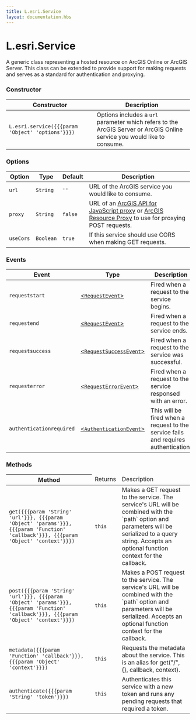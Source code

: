 ```yaml
---
title: L.esri.Service
layout: documentation.hbs
---
```


# L.esri.Service

A generic class representing a hosted resource on ArcGIS Online or ArcGIS Server. This class can be extended to provide support for making requests and serves as a standard for authentication and proxying.

### Constructor

<table>
    <thead>
        <tr>
            <th>Constructor</th>
            <th>Description</th>
        </tr>
    </thead>
    <tbody>
        <tr>
            <td><code class="nobr">L.esri.service({{{param 'Object' 'options'}}})</code></td>
            <td>Options includes a <code>url</code> parameter which refers to the ArcGIS Server or ArcGIS Online service you would like to consume.</td>
        </tr>
    </tbody>
</table>

### Options

| Option | Type | Default | Description |
| --- | --- | --- | --- |
| `url` | `String` | `''` | URL of the ArcGIS service you would like to consume. |
| `proxy` | `String` | `false` | URL of an [ArcGIS API for JavaScript proxy](https://developers.arcgis.com/javascript/jshelp/ags_proxy.html) or [ArcGIS Resource Proxy](https://github.com/Esri/resource-proxy) to use for proxying POST requests. |
| `useCors` | `Boolean` | `true` | If this service should use CORS when making GET requests. |

### Events

| Event | Type | Description |
| --- | --- | --- |
| `requeststart` | [<`RequestEvent`>]({{assets}}api-reference/events.html#request-event) | Fired when a request to the service begins. |
| `requestend` | [<`RequestEvent`>]({{assets}}api-reference/events.html#request-event) | Fired when a request to the service ends. |
| `requestsuccess` | [<`RequestSuccessEvent`>]({{assets}}api-reference/events.html#request-success-event) | Fired when a request to the service was successful. |
| `requesterror` | [<`RequestErrorEvent`>]({{assets}}api-reference/events.html#request-error-event) | Fired when a request to the service responsed with an error. |
| `authenticationrequired` | [<`AuthenticationEvent`>]({{assets}}api-reference/events.html#authentication-event) | This will be fired when a request to the service fails and requires authentication. |

### Methods

<table>
    <thead>
        <tr>
            <th>Method</th>
            <td>Returns</td>
            <td>Description</td>
        </tr>
    </thead>
    <tbody>
        <tr>
            <td><code>get({{{param 'String' 'url'}}}, {{{param 'Object' 'params'}}}, {{{param 'Function' 'callback'}}}, {{{param 'Object' 'context'}}})</code></td>
            <td><code>this</code></td>
            <td>Makes a GET request to the service. The service's URL will be combined with the `path` option and parameters will be serialized to a query string. Accepts an optional function context for the callback.</td>
        </tr>
        <tr>
            <td><code>post({{{param 'String' 'url'}}}, {{{param 'Object' 'params'}}}, {{{param 'Function' 'callback'}}}, {{{param 'Object' 'context'}}})</code></td>
            <td><code>this</code></td>
            <td>Makes a POST request to the service. The service's URL will be combined with the `path` option and parameters will be serialized. Accepts an optional function context for the callback.</td>
        </tr>
        <tr>
            <td><code>metadata({{{param 'Function' 'callback'}}}, {{{param 'Object' 'context'}}})</code></td>
            <td><code>this</code></td>
            <td>Requests the metadata about the service. This is an alias for get("/", {}, callback, context).</td>
        </tr>
        <tr>
            <td><code>authenticate({{{param 'String' 'token'}}})</code></td>
            <td><code>this</code></td>
            <td>Authenticates this service with a new token and runs any pending requests that required a token.</td>
        </tr>
    </tbody>
</table>
